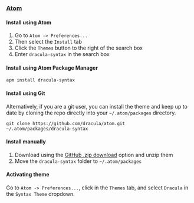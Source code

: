 ### [Atom](https://atom.io/)

#### Install using Atom

1. Go to `Atom -> Preferences...`
2. Then select the `Install` tab
3. Click the `Themes` button to the right of the search box
4. Enter `dracula-syntax` in the search box

#### Install using Atom Package Manager

    apm install dracula-syntax

#### Install using Git

Alternatively, if you are a git user, you can install the theme and keep up to date by cloning the repo directly into your `~/.atom/packages` directory.

    git clone https://github.com/dracula/atom.git ~/.atom/packages/dracula-syntax

#### Install manually

1. Download using the [GitHub .zip download](https://github.com/dracula/atom/archive/master.zip) option and unzip them
2. Move the `dracula-syntax` folder to `~/.atom/packages`

#### Activating theme

Go to `Atom -> Preferences...`, click in the `Themes` tab, and select `Dracula` in the `Syntax Theme` dropdown.
